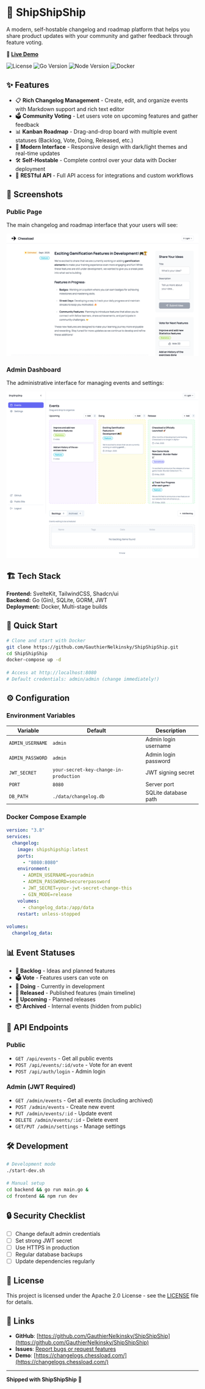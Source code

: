 # 🚢 ShipShipShip

A modern, self-hostable changelog and roadmap platform that helps you share product updates with your community and gather feedback through feature voting.

**🔗 [Live Demo](https://changelogs.chessload.com/)**

![License](https://img.shields.io/badge/license-Apache%202.0-blue.svg)
![Go Version](https://img.shields.io/badge/go-1.21-blue.svg)
![Node Version](https://img.shields.io/badge/node-18+-green.svg)
![Docker](https://img.shields.io/badge/docker-ready-blue.svg)

## ✨ Features

- 📋 **Rich Changelog Management** - Create, edit, and organize events with Markdown support and rich text editor
- 🗳️ **Community Voting** - Let users vote on upcoming features and gather feedback
- 📊 **Kanban Roadmap** - Drag-and-drop board with multiple event statuses (Backlog, Vote, Doing, Released, etc.)
- 🎨 **Modern Interface** - Responsive design with dark/light themes and real-time updates
- 🛠️ **Self-Hostable** - Complete control over your data with Docker deployment
- 🔌 **RESTful API** - Full API access for integrations and custom workflows

## 📸 Screenshots

### Public Page
The main changelog and roadmap interface that your users will see:

![Public Page](screenshots/public-page.png)

### Admin Dashboard
The administrative interface for managing events and settings:

![Admin Page](screenshots/admin-page.png)

## 🏗️ Tech Stack

**Frontend:** SvelteKit, TailwindCSS, Shadcn/ui  
**Backend:** Go (Gin), SQLite, GORM, JWT  
**Deployment:** Docker, Multi-stage builds

## 🚀 Quick Start

```bash
# Clone and start with Docker
git clone https://github.com/GauthierNelkinsky/ShipShipShip.git
cd ShipShipShip
docker-compose up -d

# Access at http://localhost:8080
# Default credentials: admin/admin (change immediately!)
```

## ⚙️ Configuration

### Environment Variables

| Variable | Default | Description |
|----------|---------|-------------|
| `ADMIN_USERNAME` | `admin` | Admin login username |
| `ADMIN_PASSWORD` | `admin` | Admin login password |
| `JWT_SECRET` | `your-secret-key-change-in-production` | JWT signing secret |
| `PORT` | `8080` | Server port |
| `DB_PATH` | `./data/changelog.db` | SQLite database path |

### Docker Compose Example

```yaml
version: "3.8"
services:
  changelog:
    image: shipshipship:latest
    ports:
      - "8080:8080"
    environment:
      - ADMIN_USERNAME=youradmin
      - ADMIN_PASSWORD=securerpassword
      - JWT_SECRET=your-jwt-secret-change-this
      - GIN_MODE=release
    volumes:
      - changelog_data:/app/data
    restart: unless-stopped

volumes:
  changelog_data:
```

## 📊 Event Statuses

- **📝 Backlog** - Ideas and planned features
- **🗳️ Vote** - Features users can vote on
- **🔄 Doing** - Currently in development
- **🚀 Released** - Published features (main timeline)
- **📅 Upcoming** - Planned releases
- **📦 Archived** - Internal events (hidden from public)

## 🔌 API Endpoints

### Public
- `GET /api/events` - Get all public events
- `POST /api/events/:id/vote` - Vote for an event
- `POST /api/auth/login` - Admin login

### Admin (JWT Required)
- `GET /admin/events` - Get all events (including archived)
- `POST /admin/events` - Create new event
- `PUT /admin/events/:id` - Update event
- `DELETE /admin/events/:id` - Delete event
- `GET/PUT /admin/settings` - Manage settings

## 🛠️ Development

```bash
# Development mode
./start-dev.sh

# Manual setup
cd backend && go run main.go &
cd frontend && npm run dev
```

## 🔒 Security Checklist

- [ ] Change default admin credentials
- [ ] Set strong JWT secret
- [ ] Use HTTPS in production
- [ ] Regular database backups
- [ ] Update dependencies regularly

## 📝 License

This project is licensed under the Apache 2.0 License - see the [LICENSE](LICENSE) file for details.

## 🔗 Links

- **GitHub**: [https://github.com/GauthierNelkinsky/ShipShipShip](https://github.com/GauthierNelkinsky/ShipShipShip)
- **Issues**: [Report bugs or request features](https://github.com/GauthierNelkinsky/ShipShipShip/issues)
- **Demo**: [https://changelogs.chessload.com/](https://changelogs.chessload.com/)

---

**Shipped with ShipShipShip** 🚢